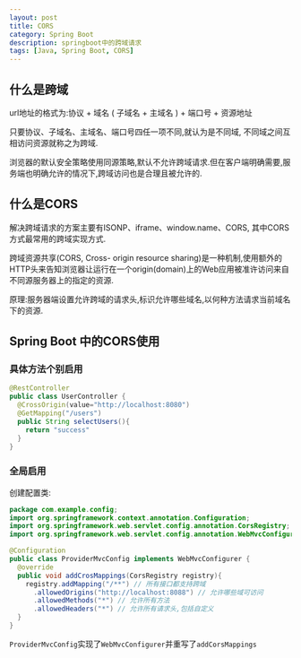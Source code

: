 ```yaml
---
layout: post
title: CORS
category: Spring Boot
description: springboot中的跨域请求
tags: [Java, Spring Boot, CORS]
---
```


## 什么是跨域

url地址的格式为:协议 + 域名 ( 子域名 + 主域名 ) + 端口号 + 资源地址

只要协议、子域名、主域名、端口号四任一项不同,就认为是不同域, 不同域之间互相访问资源就称之为跨域.

浏览器的默认安全策略使用同源策略,默认不允许跨域请求.但在客户端明确需要,服务端也明确允许的情况下,跨域访问也是合理且被允许的.

## 什么是CORS

解决跨域请求的方案主要有ISONP、iframe、window.name、CORS, 其中CORS方式最常用的跨域实现方式.

跨域资源共享(CORS, Cross- origin resource sharing)是一种机制,使用额外的HTTP头来告知浏览器让运行在一个origin(domain)上的Web应用被准许访问来自不同源服务器上的指定的资源.

原理:服务器端设置允许跨域的请求头,标识允许哪些域名,以何种方法请求当前域名下的资源.

## Spring Boot 中的CORS使用

### 具体方法个别启用

```java
@RestController
public class UserController {
  @CrossOrigin(value="http://localhost:8080")
  @GetMapping("/users")
  public String selectUsers(){
    return "success"
  }
}
```

### 全局启用

创建配置类:

```java
package com.example.config;
import org.springframework.context.annotation.Configuration;
import org.springframework.web.servlet.config.annotation.CorsRegistry;
import org.springframework.web.servlet.config.annotation.WebMvcConfigurer;

@Configuration
public class ProviderMvcConfig implements WebMvcConfigurer {
  @override
  public void addCrosMappings(CorsRegistry registry){
    registry.addMapping("/**") // 所有接口都支持跨域
      .allowedOrigins("http://localhost:8088") // 允许哪些域可访问
      .allowedMethods("*") // 允许所有方法
      .allowedHeaders("*") // 允许所有请求头,包括自定义
  }
}
```

```ProviderMvcConfig```实现了```WebMvcConfigurer```并重写了```addCorsMappings```

